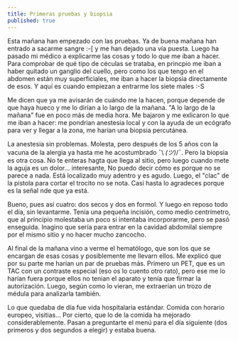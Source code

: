 ```yaml
---
title: Primeras pruebas y biopsia
published: true
---
```


Esta mañana han empezado con las pruebas. Ya de buena mañana han entrado a sacarme sangre :-[ y me han dejado una vía puesta. Luego ha pasado mi médico a explicarme las cosas y todo lo que me iban a hacer. Para comprobar de qué tipo de céculas se trataba, en princpio me iban a haber quitado un ganglio del cuello, pero como los que tengo en el abdomen están muy superficiales, me iban a hacer la biopsia directamente de esos. Y aquí es cuando empiezan a entrarme los siete males :-S

Me dicen que ya me avisarán de cuándo me la hacen, porque depende de que haya hueco y me lo dirían a lo largo de la mañana. "A lo largo de la mañana" fue en poco más de media hora. Me bajaron y me exlicaron lo que me iban a hacer: me pondrian anestesia local y con la ayuda de un ecógrafo para ver y llegar a la zona, me harían una biopsia percutánea.

La anestesia sin problemas. Molesta, pero después de los 5 años con la vacuna de la alergia ya hasta me he acostumbrado ¯\ _(ツ)_/¯. Pero la biopsia es otra cosa. No te enteras hagta que llega al sitio, pero luego cuando mete la aguja es un dolor... interesante, No puedo decir cómo es porque no se parece a nada. Está localizado muy adentro y es agudo. Luego, el "clac" de la pistola para cortar el trocito no se nota. Casi hasta lo agradeces porque es la señal nde que ya está.

Bueno, pues así cuatro: dos secos y dos en formol. Y luego en reposo todo el día, sin levantarme. Tenía una pequeña incisión, como medio centrímetro, que al principio molestaba un poco si intentaba incorporarme, pero se pasó enseguida. Inagino que sería para entrar en la cavidad abdomilal siempre por el mismo sitio y no hacer mucho zancocho.

Al final de la mañana vino a verme el hematólogo, que son los que se encargan de esas cosas y posiblemente me llevarn ellos. Me explicó que por su parte me harían un par de pruebas más. Primero un PET, que es un TAC con un contraste especial (eso os lo cuento otro rato), pero ese me lo harían fuera porque ellos no tenian el aparato y tenía que firmar la autorización. Luego, según como lo vieran, me extraerían un trozo de médula para analizarla también.

Lo que quedaba de día fue vida hospitalaria estándar. Comida con horario europeo, visitias... Por cierto, que lo de la comida ha mejorado considerablemente. Pasan a preguntarte el menú para el día siguiente (dos primeros y dos segundos a elegir) y estaba buena.  
